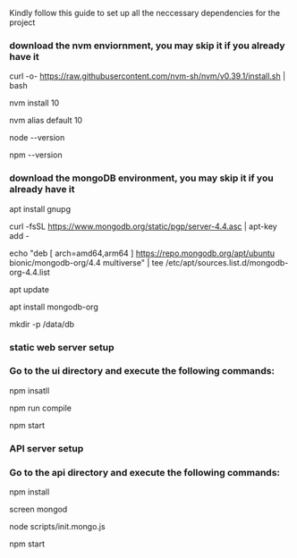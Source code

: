 Kindly follow this guide to set up all the neccessary dependencies for the project

### download the nvm enviornment, you may skip it if you already have it
curl -o- https://raw.githubusercontent.com/nvm-sh/nvm/v0.39.1/install.sh | bash

nvm install 10

nvm alias default 10

node --version

npm --version


### download the mongoDB environment, you may skip it if you already have it
apt install gnupg

curl -fsSL https://www.mongodb.org/static/pgp/server-4.4.asc | apt-key add -

echo "deb [ arch=amd64,arm64 ] https://repo.mongodb.org/apt/ubuntu bionic/mongodb-org/4.4 multiverse" | tee /etc/apt/sources.list.d/mongodb-org-4.4.list

apt update

apt install mongodb-org

mkdir -p /data/db


### static web server setup
### Go to the ui directory and execute the following commands:
npm insatll

npm run compile

npm start


### API server setup
### Go to the api directory and execute the following commands:
npm install

screen mongod

node scripts/init.mongo.js

npm start

